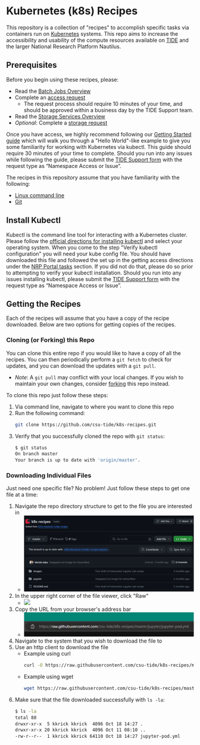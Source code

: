 # Kubernetes (k8s) Recipes
This repository is a collection of "recipes" to accomplish specific tasks via containers run on [Kubernetes](https://kubernetes.io/) systems.
This repo aims to increase the accessibility and usability of the compute resources available on [TIDE](https://csu-tide.github.io/) and the larger National Research Platform Nautilus.

## Prerequisites
Before you begin using these recipes, please:
- Read the [Batch Jobs Overview](https://csu-tide.github.io/batch-jobs/)
- Complete an [access request](https://csu-tide.github.io/batch-jobs/getting-access)
    - The request process should require 10 minutes of your time, and should be approved within a business day by the TIDE Support team.
- Read the [Storage Services Overview](https://csu-tide.github.io/storage-services/)
- *Optional*: Complete a [storage request](https://csu-tide.github.io/storage-services/requesting-storage)

Once you have access, we highly recommend following our [Getting Started guide](https://csu-tide.github.io/batch-jobs/getting-started) which will walk you through a "Hello World"-like example to give you some familiarity for working with Kubernetes via kubectl. 
This guide should require 30 minutes of your time to complete.
Should you run into any issues while following the guide, please submit the [TIDE Support form](https://tide.sdsu.edu/tide-support-request/) with the request type as “Namespace Access or Issue”.

The recipes in this repository assume that you have familiarity with the following:
- [Linux command line](https://ubuntu.com/tutorials/command-line-for-beginners#1-overview)
- [Git](https://git-scm.com/)

## Install Kubectl
Kubectl is the command line tool for interacting with a Kubernetes cluster.
Please follow the [official directions for installing kubectl](https://kubernetes.io/docs/tasks/tools/#kubectl) and select your operating system.
When you come to the step "Verify kubectl configuration" you will need your kube config file.
You should have downloaded this file and followed the set up in the getting access directions under the [NRP Portal tasks](https://csu-tide.github.io/batch-jobs/getting-access#nrp-portal-tasks) section.
If you did not do that, please do so prior to attempting to verify your kubectl installation.
Should you run into any issues installing kubectl, please submit the [TIDE Support form](https://tide.sdsu.edu/tide-support-request/) with the request type as “Namespace Access or Issue”.

## Getting the Recipes
Each of the recipes will assume that you have a copy of the recipe downloaded. Below are two options for getting copies of the recipes.

### Cloning (or Forking) this Repo
You can clone this entire repo if you would like to have a copy of all the recipes. You can then periodically perform a `git fetch` to check for updates, and you can download the updates with a `git pull`.
- *Note*: A `git pull` may conflict with your local changes. If you wish to maintain your own changes, consider [forking](https://docs.github.com/en/get-started/quickstart/fork-a-repo) this repo instead.

To clone this repo just follow these steps:
1. Via command line, navigate to where you want to clone this repo
1. Run the following command:
    ```bash
    git clone https://github.com/csu-tide/k8s-recipes.git
    ```
1. Verify that you successfully cloned the repo with `git status`:
    ```bash
    $ git status
    On branch master
    Your branch is up to date with 'origin/master'.
    ```

### Downloading Individual Files
Just need one specific file? No problem! Just follow these steps to get one file at a time:

1. Navigate the repo directory structure to get to the file you are interested in
    - ![](./images/k8s-recipe-readme1.png)
1. In the upper right corner of the file viewer, click "Raw"
    - ![](./images/k8s-recipe-readme2.png)
1. Copy the URL from your browser's address bar
    - ![](./images/k8s-recipe-readme3.png)
1. Navigate to the system that you wish to download the file to
1. Use an http client to download the file
    - Example using curl
        ```bash
        curl -O https://raw.githubusercontent.com/csu-tide/k8s-recipes/master/jupyter/jupyter-pod.yml
        ```
    - Example using wget
        ```bash
        wget https://raw.githubusercontent.com/csu-tide/k8s-recipes/master/jupyter/jupyter-pod.yml
        ```
1. Make sure that the file downloaded successfully with `ls -la`:
    ```bash
    $ ls -la
    total 88
    drwxr-xr-x  5 kkrick kkrick  4096 Oct 18 14:27 .
    drwxr-xr-x 20 kkrick kkrick  4096 Oct 11 08:10 ..
    -rw-r--r--  1 kkrick kkrick 64110 Oct 18 14:27 jupyter-pod.yml
    ```
